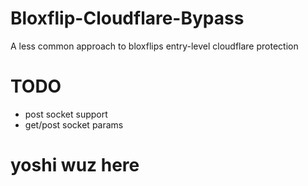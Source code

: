# Bloxflip-Cloudflare-Bypass
A less common approach to bloxflips entry-level cloudflare protection

# TODO
- post socket support
- get/post socket params

# yoshi wuz here

